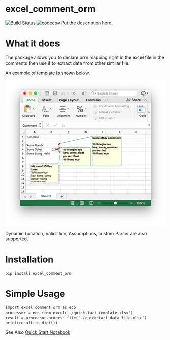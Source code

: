 # excel_comment_orm
[![Build Status](https://travis-ci.org/thegangtechnology/excel_comment_orm.svg?branch=master)](https://travis-ci.org/thegangtechnology/excel_comment_orm)
[![codecov](https://codecov.io/gh/thegangtechnology/excel_comment_orm/branch/master/graph/badge.svg?token=8BrjxREw2O)](https://codecov.io/gh/thegangtechnology/excel_comment_orm)
Put the description here.

# What it does

The package allows you to declare orm mapping right in the excel file in the comments
 then use it to extract data from other similar file.
 
An example of template is shown below.

![Template](notebooks/quickstart/template.png)

Dynamic Location, Validation, Assumptions, custom Parser are also supported.


# Installation

```
pip install excel_comment_orm
```

# Simple Usage

```
import excel_comment_orm as eco
processor = eco.from_excel('./quickstart_template.xlsx')
result = processor.process_file('./quickstart_data_file.xlsx')
print(result.to_dict())
```

See Also [Quick Start Notebook](notebooks/quickstart/0%20Quick%20Start.ipynb)

